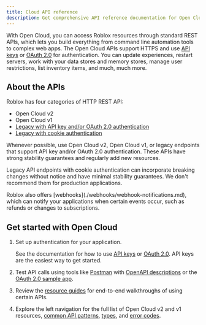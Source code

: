 ```yaml
---
title: Cloud API reference
description: Get comprehensive API reference documentation for Open Cloud.
---
```


With Open Cloud, you can access Roblox resources through standard REST APIs, which lets you build everything from command line automation tools to complex web apps. The Open Cloud APIs support HTTPS and use [API keys](./auth/api-keys.md) or [OAuth 2.0](./auth/oauth2-overview.md) for authentication. You can update experiences, restart servers, work with your data stores and memory stores, manage user restrictions, list inventory items, and much, much more.

## About the APIs

Roblox has four categories of HTTP REST API:

- Open Cloud v2
- Open Cloud v1
- [Legacy with API key and/or OAuth 2.0 authentication](legacy.md)
- [Legacy with cookie authentication](legacy.md)

Whenever possible, use Open Cloud v2, Open Cloud v1, or legacy endpoints that support API key and/or OAuth 2.0 authentication. These APIs have strong stability guarantees and regularly add new resources.

Legacy API endpoints with cookie authentication can incorporate breaking changes without notice and have minimal stability guarantees. We don't recommend them for production applications.

<Alert severity="info">
Roblox also offers [webhooks](./webhooks/webhook-notifications.md), which can notify your applications when certain events occur, such as refunds or changes to subscriptions.
</Alert>

## Get started with Open Cloud

1. Set up authentication for your application.

   See the documentation for how to use [API keys](./auth/api-keys.md) or [OAuth 2.0](./auth/oauth2-overview.md). API keys are the easiest way to get started.

1. Test API calls using tools like [Postman](https://www.postman.com) with [OpenAPI descriptions](./reference/openapi.md) or the [OAuth 2.0 sample app](./auth/oauth2-sample.md).
1. Review the [resource guides](./guides/index.md) for end-to-end walkthroughs of using certain APIs.
1. Explore the left navigation for the full list of Open Cloud v2 and v1 resources, [common API patterns](./reference/patterns.md), [types](./reference/types.md), and [error codes](./reference/errors.md).

